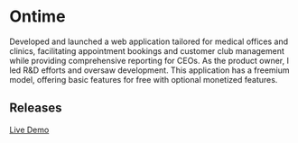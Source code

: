 # Ontime

Developed and launched a web application tailored for medical offices and clinics, facilitating appointment bookings and customer club management while providing comprehensive reporting for CEOs. As the product owner, I led R&D efforts and oversaw development. This application has a freemium model, offering basic features for free with optional monetized features.

## Releases

[Live Demo](http://www.0ntime.ir/)
